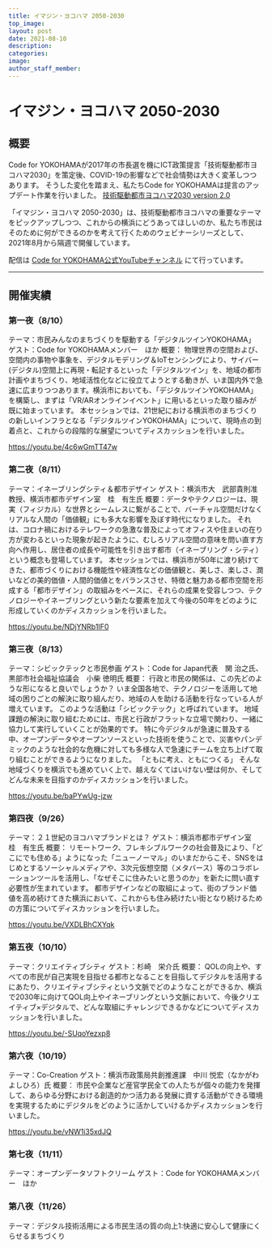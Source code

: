 ```yaml
---
title: イマジン・ヨコハマ 2050-2030
top_image: 
layout: post
date: 2021-08-10
description: 
categories:
image:
author_staff_member:
---
```


# イマジン・ヨコハマ 2050-2030

## 概要
Code for YOKOHAMAが2017年の市長選を機にICT政策提言「技術駆動都市ヨコハマ2030」を策定後、COVID-19の影響などで社会情勢は大きく変革しつつあります。
そうした変化を踏まえ、私たちCode for YOKOHAMAは提言のアップデート作業を行いました。
[技術駆動都市ヨコハマ2030 version 2.0](https://code4.yokohama/projects/ICTproposal/)

「イマジン・ヨコハマ 2050-2030」は、技術駆動都市ヨコハマの重要なテーマをピックアップしつつ、これからの横浜にどうあってほしいのか、私たち市民はそのために何ができるのかを考えて行くためのウェビナーシリーズとして、2021年8月から隔週で開催しています。

配信は [Code for YOKOHAMA公式YouTubeチャンネル](https://www.youtube.com/channel/UCphyzWRJWpD0sQBUqNzw1kw) にて行っています。

---

## 開催実績

### 第一夜（8/10）
テーマ：市民みんなのまちづくりを駆動する「デジタルツインYOKOHAMA」
ゲスト：Code for YOKOHAMAメンバー　ほか
概要：
物理世界の空間および、空間内の事物や事象を、デジタルモデリング＆IoTセンシングにより、サイバー(デジタル)空間上に再現・転記するといった「デジタルツイン」を、地域の都市計画やまちづくり、地域活性化などに役立てようとする動きが、いま国内外で急速に広まりつつあります。横浜市においても、「デジタルツインYOKOHAMA」を構築し、まずは「VR/ARオンラインイベント」に用いるといった取り組みが既に始まっています。
本セッションでは、21世紀における横浜市のまちづくりの新しいインフラとなる「デジタルツインYOKOHAMA」について、現時点の到着点と、これからの段階的な展望についてディスカッションを行いました。

https://youtu.be/4c6wGmTT47w

### 第二夜（8/11）
テーマ：イネーブリングシティ＆都市デザイン
ゲスト：横浜市大　武部貴則准教授、横浜市都市デザイン室　桂　有生氏
概要：データやテクノロジーは、現実（フィジカル）な世界とシームレスに繋がることで、バーチャル空間だけなくリアルな人間の「価値観」にも多大な影響を及ぼす時代になりました。
それは、コロナ禍におけるテレワークの急激な普及によってオフィスや住まいの在り方が変わるといった現象が起きたように、むしろリアル空間の意味を問い直す方向へ作用し、居住者の成長や可能性を引き出す都市（イネーブリング・シティ）という概念も登場しています。
本セッションでは、横浜市が50年に渡り続けてきた、都市づくりにおける機能性や経済性などの価値観と、美しさ、楽しさ、潤いなどの美的価値・人間的価値とをバランスさせ、特徴と魅力ある都市空間を形成する「都市デザイン」の取組みをベースに、それらの成果を受容しつつ、テクノロジーやイネーブリングという新たな要素を加えて今後の50年をどのように形成していくのかディスカッションを行いました。

https://youtu.be/NDjYNRb1IF0

### 第三夜（8/13）
テーマ：シビックテックと市民参画
ゲスト：Code for Japan代表　関 治之氏、黒部市社会福祉協議会　小柴 徳明氏
概要：
行政と市民の関係は、この先どのような形になると良いでしょうか？
いま全国各地で、テクノロジーを活用して地域の困りごとの解決に取り組んだり、地域の人を助ける活動を行なっている人が増えています。
このような活動は「シビックテック」と呼ばれています。
地域課題の解決に取り組むためには、市民と行政がフラットな立場で関わり、一緒に協力して実行していくことが効果的です。
特に今デジタルが急速に普及する中、オープンデータやオープンソースといった技術を使うことで、災害やパンデミックのような社会的な危機に対しても多様な人で急速にチームを立ち上げて取り組むことができるようになりました。
「ともに考え、ともにつくる」
そんな地域づくりを横浜でも進めていく上で、越えなくてはいけない壁は何か、そしてどんな未来を目指すのかディスカッションを行いました。

https://youtu.be/baPYwUg-jzw

### 第四夜（9/26）
テーマ：２１世紀のヨコハマブランドとは？
ゲスト：横浜市都市デザイン室　桂　有生氏
概要：
リモートワーク、フレキシブルワークの社会普及により、「どこにでも住める」ようになった「ニューノーマル」のいまだからこそ、SNSをはじめとするソーシャルメディアや、3次元仮想空間（メタバース）等のコラボレーションツールを活用し、「なぜそこに住みたいと思うのか」を新たに問い直す必要性が生まれています。
都市デザインなどの取組によって、街のブランド価値を高め続けてきた横浜において、これからも住み続けたい街となり続けるための方策についてディスカッションを行いました。

https://youtu.be/VXDLBhCXYqk

### 第五夜（10/10）
テーマ：クリエイティブシティ
ゲスト：杉崎　栄介氏
概要：
QOLの向上や、すべての市民が自己実現を目指せる都市となることを目指してデジタルを活用するにあたり、クリエイティブシティという文脈でどのようなことができるか、横浜で2030年に向けてQOL向上やイネーブリングという文脈において、今後クリエイティブ×デジタルで、どんな取組にチャレンジできるかなどについてディスカッションを行いました。

https://youtu.be/-SUqoYezxp8

### 第六夜（10/19）
テーマ：Co-Creation
ゲスト：横浜市政策局共創推進課　中川 悦宏（なかがわ　よしひろ）氏
概要：
市民や企業など産官学民全ての人たちが個々の能力を発揮して、あらゆる分野における創造的かつ活力ある発展に資する活動ができる環境を実現するためにデジタルをどのように活かしていけるかディスカッションを行いました。

https://youtu.be/vNW1i35xdJQ

### 第七夜（11/11）
テーマ：オープンデータソフトクリーム
ゲスト：Code for YOKOHAMAメンバー　ほか

### 第八夜（11/26）
テーマ：デジタル技術活用による市民生活の質の向上1:快適に安心して健康にくらせるまちづくり
